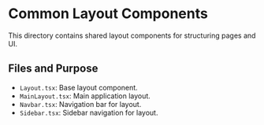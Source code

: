 # Common Layout Components

This directory contains shared layout components for structuring pages and UI.

## Files and Purpose
- `Layout.tsx`: Base layout component.
- `MainLayout.tsx`: Main application layout.
- `Navbar.tsx`: Navigation bar for layout.
- `Sidebar.tsx`: Sidebar navigation for layout.
